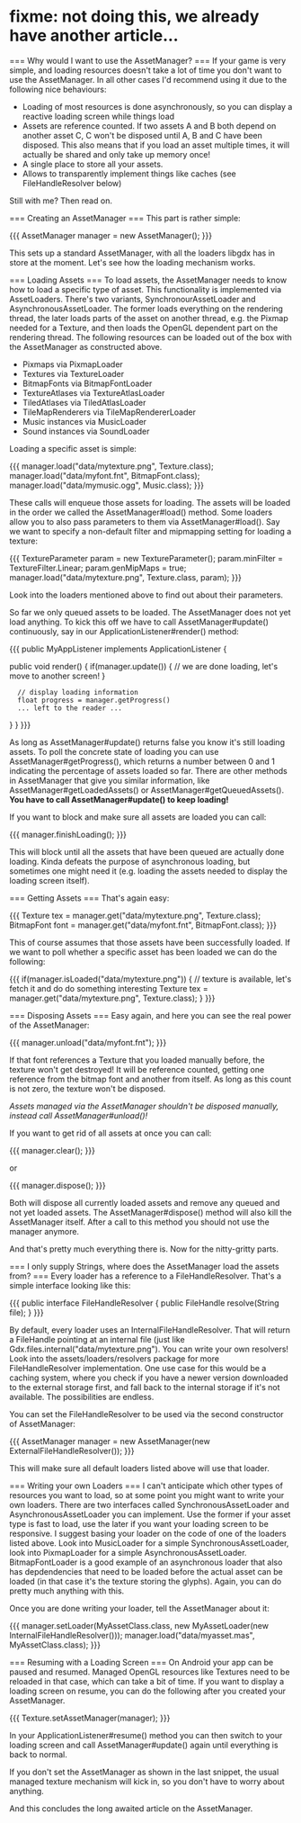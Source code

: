# fixme: not doing this, we already have another article...


=== Why would I want to use the AssetManager? ===
If your game is very simple, and loading resources doesn't take a lot of time you don't want to use the AssetManager. In all other cases I'd recommend using it due to the following nice behaviours:


  * Loading of most resources is done asynchronously, so you can display a reactive loading screen while things load
  * Assets are reference counted. If two assets A and B both depend on another asset C, C won't be disposed until A, B and C have been disposed. This also means that if you load an asset multiple times, it will actually be shared and only take up memory once!
  * A single place to store all your assets.
  * Allows to transparently implement things like caches (see FileHandleResolver below)

Still with me? Then read on.

=== Creating an AssetManager ===
This part is rather simple:

{{{
AssetManager manager = new AssetManager();
}}}

This sets up a standard AssetManager, with all the loaders libgdx has in store at the moment. Let's see how the loading mechanism works.

=== Loading Assets ===
To load assets, the AssetManager needs to know how to load a specific type of asset. This functionality is implemented via AssetLoaders. There's two variants, SynchronourAssetLoader and AsynchronousAssetLoader. The former loads everything on the rendering thread, the later loads parts of the asset on another thread, e.g. the Pixmap needed for a Texture, and then loads the OpenGL dependent part on the rendering thread. The following resources can be loaded out of the box with the AssetManager as constructed above.


  * Pixmaps via PixmapLoader
  * Textures via TextureLoader
  * BitmapFonts via BitmapFontLoader
  * TextureAtlases via TextureAtlasLoader
  * TiledAtlases via TiledAtlasLoader
  * TileMapRenderers via TileMapRendererLoader
  * Music instances via MusicLoader
  * Sound instances via SoundLoader

Loading a specific asset is simple:

{{{
manager.load("data/mytexture.png", Texture.class);
manager.load("data/myfont.fnt", BitmapFont.class);
manager.load("data/mymusic.ogg", Music.class);
}}}

These calls will enqueue those assets for loading. The assets will be loaded in the order we called the AssetManager#load() method. Some loaders allow you to also pass parameters to them via AssetManager#load(). Say we want to specify a non-default filter and mipmapping setting for loading a texture:

{{{
TextureParameter param = new TextureParameter();
param.minFilter = TextureFilter.Linear;
param.genMipMaps = true;
manager.load("data/mytexture.png", Texture.class, param);
}}}

Look into the loaders mentioned above to find out about their parameters.

So far we only queued assets to be loaded. The AssetManager does not yet load anything. To kick this off we have to call AssetManager#update() continuously, say in our ApplicationListener#render() method:

{{{
public MyAppListener implements ApplicationListener {

   public void render() {
      if(manager.update()) {
         // we are done loading, let's move to another screen!
      }

      // display loading information
      float progress = manager.getProgress()
      ... left to the reader ...
   }
}
}}}

As long as AssetManager#update() returns false you know it's still loading assets. To poll the concrete state of loading you can use AssetManager#getProgress(), which returns a number between 0 and 1 indicating the percentage of assets loaded so far. There are other methods in AssetManager that give you similar information, like AssetManager#getLoadedAssets() or AssetManager#getQueuedAssets(). <b>You have to call AssetManager#update() to keep loading!</b>

If you want to block and make sure all assets are loaded you can call:

{{{
manager.finishLoading();
}}}

This will block until all the assets that have been queued are actually done loading. Kinda defeats the purpose of asynchronous loading, but sometimes one might need it (e.g. loading the assets needed to display the loading screen itself).

=== Getting Assets ===
That's again easy:

{{{
Texture tex = manager.get("data/mytexture.png", Texture.class);
BitmapFont font = manager.get("data/myfont.fnt", BitmapFont.class);
}}}

This of course assumes that those assets have been successfully loaded. If we want to poll whether a specific asset has been loaded we can do the following:

{{{
if(manager.isLoaded("data/mytexture.png")) {
   // texture is available, let's fetch it and do do something interesting
   Texture tex = manager.get("data/mytexture.png", Texture.class);
}
}}}

=== Disposing Assets ===
Easy again, and here you can see the real power of the AssetManager:

{{{
manager.unload("data/myfont.fnt");
}}}

If that font references a Texture that you loaded manually before, the texture won't get destroyed! It will be reference counted, getting one reference from the bitmap font and another from itself. As long as this count is not zero, the texture won't be disposed. 

*Assets managed via the AssetManager shouldn't be disposed manually, instead call AssetManager#unload()!*

If you want to get rid of all assets at once you can call:

{{{
manager.clear();
}}}

or 

{{{
manager.dispose();
}}}

Both will dispose all currently loaded assets and remove any queued and not yet loaded assets. The AssetManager#dispose() method will also kill the AssetManager itself. After a call to this method you should not use the manager anymore.

And that's pretty much everything there is. Now for the nitty-gritty parts.

=== I only supply Strings, where does the AssetManager load the assets from? ===
Every loader has a reference to a FileHandleResolver. That's a simple interface looking like this:

{{{
public interface FileHandleResolver {
   public FileHandle resolve(String file);
}
}}}

By default, every loader uses an InternalFileHandleResolver. That will return a FileHandle pointing at an internal file (just like Gdx.files.internal("data/mytexture.png"). You can write your own resolvers! Look into the assets/loaders/resolvers package for more FileHandleResolver implementation. One use case for this would be a caching system, where you check if you have a newer version downloaded to the external storage first, and fall back to the internal storage if it's not available. The possibilities are endless.

You can set the FileHandleResolver to be used via the second constructor of AssetManager:

{{{
AssetManager manager = new AssetManager(new ExternalFileHandleResolver());
}}}

This will make sure all default loaders listed above will use that loader.

=== Writing your own Loaders ===
I can't anticipate which other types of resources you want to load, so at some point you might want to write your own loaders. There are two interfaces called SynchronousAssetLoader and AsynchronousAssetLoader you can implement. Use the former if your asset type is fast to load, use the later if you want your loading screen to be responsive. I suggest basing your loader on the code of one of the loaders listed above. Look into MusicLoader for a simple SynchronousAssetLoader, look into PixmapLoader for a simple AsynchronousAssetLoader. BitmapFontLoader is a good example of an asynchronous loader that also has depdendencies that need to be loaded before the actual asset can be loaded (in that case it's the texture storing the glyphs). Again, you can do pretty much anything with this.

Once you are done writing your loader, tell the AssetManager about it:

{{{
manager.setLoader(MyAssetClass.class, new MyAssetLoader(new InternalFileHandleResolver()));
manager.load("data/myasset.mas", MyAssetClass.class);
}}}

=== Resuming with a Loading Screen ===
On Android your app can be paused and resumed. Managed OpenGL resources like Textures need to be reloaded in that case, which can take a bit of time. If you want to display a loading screen on resume, you can do the following after you created your AssetManager.

{{{
Texture.setAssetManager(manager);
}}}

In your ApplicationListener#resume() method you can then switch to your loading screen and call AssetManager#update() again until everything is back to normal.

If you don't set the AssetManager as shown in the last snippet, the usual managed texture mechanism will kick in, so you don't have to worry about anything.

And this concludes the long awaited article on the AssetManager. 